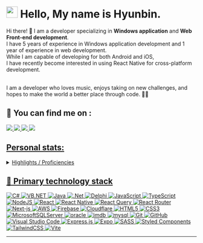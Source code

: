 # <img src="https://media.giphy.com/media/hvRJCLFzcasrR4ia7z/giphy.gif" width="30px"> Hello, My name is Hyunbin.


<p>
  Hi there! 👋 I am a developer specializing in <b>Windows application</b> and <b>Web Front-end development</b>.<br/>
  I have 5 years of experience in Windows application development and 1 year of experience in web development.<br/>
While I am capable of developing for both Android and iOS, <br/>I have recently become interested in using React Native for cross-platform development.<br/><br/>

I am a developer who loves music, enjoys taking on new challenges, and hopes to make the world a better place through code. 🎵✨
</p>


## 🔎 You can find me on : 
<p>
<a href="https://velog.io/@devbin/posts/" target="_blank"><img src="https://img.shields.io/badge/Tech Blog-20C997?style=flat-square&logo=Velog&logoColor=white"/>
<a href="https://www.linkedin.com/in/hyunbin-cha-1320801a8" target="_blank"><img src="https://img.shields.io/badge/HyunbinCha-0A66C2?style=flat-square&logo=Linkedin&logoColor=white"/>
<a href="mailto:chb6734@gmail.com" target="_blank"><img src="https://img.shields.io/badge/chb6734@gmail.com-EA4335?style=flat-square&logo=Gmail&logoColor=white"/>
  <a href="https://www.instagram.com/hyunbin_144/" target="_blank"><img src="https://img.shields.io/badge/hyunbin_144-FF0069?style=flat-square&logo=instagram&logoColor=white"/>
</p>


## Personal stats:
<details>
  <summary>Highlights / Proficiencies </summary>

  Highlights :
   - 	⭐ Managed 9 hospital’s Department of Laboratory Medicine Windows application projects for 5 years for 5 years (main developer and interim project manager).
   - 	⭐ Participated as the main frontend developer in creating a sales management web application.
   - 	⭐ Contributed to developing a mock-up application for presentations using React Native.

Proficiencies :
 - 📚 C#, VB.NET, Delphi, Java
 - 📚 React.js, Vanilla JS, Next.js
 - 📚 Oracle, MSSQL, MySQL, DB2
 - 📚 AWS, Firebase
</details>

## 🥇 Primary technology stack
![C#](https://img.shields.io/badge/CSharp-%23323330.svg?style=for-the-badge&logo=csharp&logoColor=white)
![VB.NET](https://img.shields.io/badge/vb.net-%23323330.svg?style=for-the-badge&logo=vb.net&logoColor=white)
![Java](https://img.shields.io/badge/java-%23ED8B00.svg?style=for-the-badge&logo=java&logoColor=white)
![.Net](https://img.shields.io/badge/dotnet-%23323330.svg?style=for-the-badge&logo=dotnet&logoColor=%#512BD4)
![Delphi](https://img.shields.io/badge/delphi-%E62431.svg?style=for-the-badge&logo=delphi&logoColor=%#512BD4)
![JavaScript](https://img.shields.io/badge/javascript-%23323330.svg?style=for-the-badge&logo=javascript&logoColor=%23F7DF1E)
![TypeScript](https://img.shields.io/badge/-TypeScript-007ACC?style=for-the-badge&logo=typescript&logoColor=white)
![NodeJS](https://img.shields.io/badge/node.js-6DA55F?style=for-the-badge&logo=node.js&logoColor=white)
![React](https://img.shields.io/badge/react-%2320232a.svg?style=for-the-badge&logo=react&logoColor=%2361DAFB)
![React Native](https://img.shields.io/badge/react_native-%2320232a.svg?style=for-the-badge&logo=react&logoColor=%2361DAFB)
![React Query](https://img.shields.io/badge/-React%20Query-FF4154?style=for-the-badge&logo=react%20query&logoColor=white)
![React Router](https://img.shields.io/badge/React_Router-CA4245?style=for-the-badge&logo=react-router&logoColor=white)
![Next-js](https://img.shields.io/badge/Next-black?style=for-the-badge&logo=next.js&logoColor=white)
![AWS](https://img.shields.io/badge/AWS-%23FF9900.svg?style=for-the-badge&logo=amazon-aws&logoColor=white)
![Firebase](https://img.shields.io/badge/firebase-%23039BE5.svg?style=for-the-badge&logo=firebase)
![Cloudflare](https://img.shields.io/badge/Cloudflare-F38020?style=for-the-badge&logo=Cloudflare&logoColor=white)
![HTML5](https://img.shields.io/badge/-HTML5-E34F26?style=for-the-badge&logo=html5&logoColor=white)
![CSS3](https://img.shields.io/badge/css3-%231572B6.svg?style=for-the-badge&logo=css3&logoColor=white)
![MicrosoftSQLServer](https://img.shields.io/badge/Microsoft%20SQL%20Sever-CC2927?style=for-the-badge&logo=microsoft%20sql%20server&logoColor=white)
![oracle](https://img.shields.io/badge/oracle-F80000?style=for-the-badge&logo=oracle&logoColor=white)
![imdb](https://img.shields.io/badge/imdb-F5C518?style=for-the-badge&logo=imdb&logoColor=white)
![mysql](https://img.shields.io/badge/mysql-4479A1?style=for-the-badge&logo=mysql&logoColor=white)
![Git](https://img.shields.io/badge/-Git-F05032?style=for-the-badge&logo=git&logoColor=white)
![GitHub](https://img.shields.io/badge/github-%23121011.svg?style=for-the-badge&logo=github&logoColor=white)
![Visual Studio Code](https://img.shields.io/badge/Visual%20Studio%20Code-0078d7.svg?style=for-the-badge&logo=visual-studio-code&logoColor=white)
![Express.js](https://img.shields.io/badge/express.js-%23404d59.svg?style=for-the-badge&logo=express&logoColor=%2361DAFB)
![Expo](https://img.shields.io/badge/expo-1C1E24?style=for-the-badge&logo=expo&logoColor=#D04A37)
![SASS](https://img.shields.io/badge/SASS-hotpink.svg?style=for-the-badge&logo=SASS&logoColor=white)
![Styled Components](https://img.shields.io/badge/styled--components-DB7093?style=for-the-badge&logo=styled-components&logoColor=white)
![TailwindCSS](https://img.shields.io/badge/tailwindcss-%2338B2AC.svg?style=for-the-badge&logo=tailwind-css&logoColor=white)
![Vite](https://img.shields.io/badge/vite-%23646CFF.svg?style=for-the-badge&logo=vite&logoColor=white)

-------


